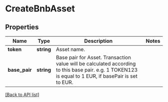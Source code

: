 # CreateBnbAsset

## Properties

Name | Type | Description | Notes
------------ | ------------- | ------------- | -------------
**token** | **string** | Asset name. |
**base_pair** | **string** | Base pair for Asset. Transaction value will be calculated according to this base pair. e.g. 1 TOKEN123 is equal to 1 EUR, if basePair is set to EUR. |

[[Back to API list]](../../README.md#api-endpoints)
